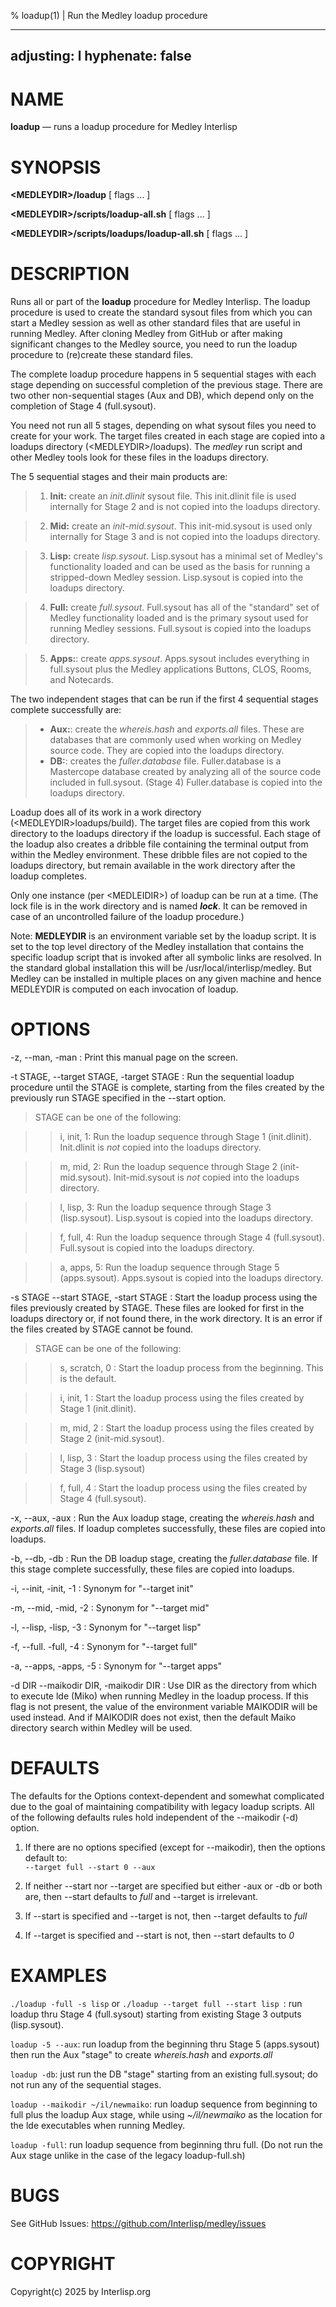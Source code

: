 ﻿% loadup(1) | Run the Medley loadup procedure

---
adjusting: l
hyphenate: false
---

NAME
====

**loadup** — runs a loadup procedure for Medley Interlisp

SYNOPSIS
========

**\<MEDLEYDIR>/loadup** \[ flags ... ]


**\<MEDLEYDIR>/scripts/loadup-all.sh** \[ flags ... ] 


**\<MEDLEYDIR>/scripts/loadups/loadup-all.sh** \[ flags ... ] 


DESCRIPTION
===========

Runs all or part of the **loadup** procedure for Medley Interlisp.  The loadup procedure is used to create the standard sysout files from which you can start a Medley session as well as other standard files that are useful in running Medley.  After cloning Medley from GitHub or after making significant changes to the Medley source, you need to run the loadup procedure to (re)create these standard files.

The complete loadup procedure happens in 5 sequential stages with each stage depending on successful completion
of the previous stage.  There are two other non-sequential stages (Aux and DB), which depend only on the completion
of Stage 4 (full.sysout).

You need not run all 5 stages, depending on what sysout files you need to create for your work.
The target files created in each stage are copied into a loadups directory (\<MEDLEYDIR>/loadups).
The *medley* run script and other Medley tools look for these files in the loadups directory.

The 5 sequential stages and their main products are:

>1. **Init:**  create an *init.dlinit* sysout file.  This init.dlinit file is used internally for Stage 2 and is not copied into the loadups directory.

>2. **Mid:** create an *init-mid.sysout*.  This init-mid.sysout is used only internally for Stage 3 and is not copied into the loadups directory.

>3. **Lisp:** create *lisp.sysout*.  Lisp.sysout has a minimal set of Medley's functionality loaded and can be used as the basis for running a stripped-down Medley session.  Lisp.sysout is copied into the loadups directory.

>4. **Full:** create *full.sysout*.  Full.sysout has all of the "standard" set of Medley functionality loaded and is the primary sysout used for running Medley sessions.  Full.sysout is copied into the loadups directory.

>5. **Apps:**:  create *apps.sysout*.  Apps.sysout includes everything in full.sysout plus the Medley applications Buttons, CLOS, Rooms, and Notecards.


The two independent stages that can be run if the first 4 sequential stages complete successfully are:

>+ **Aux:**: create the *whereis.hash* and *exports.all* files.  These are databases that are commonly used when working on Medley source code.  They are copied into the loadups directory.
>+ **DB:**: creates the *fuller.database* file.  Fuller.database is a Mastercope database created by analyzing all of the source code included in full.sysout. (Stage 4)  Fuller.database is copied into the loadups directory.


Loadup does all of its work in a work directory (\<MEDLEYDIR>loadups/build).  The target files are copied from this work directory to the loadups directory if the loadup is successful.  Each stage of the loadup also creates a dribble file containing the terminal output from within the Medley environment.  These dribble files are not copied to the loadups directory, but remain available in the work directory after the loadup completes.


Only one instance (per \<MEDLEIDIR>) of loadup can be run at a time.  (The lock file is in the work directory and is named ***lock***.  It can be removed in case of an uncontrolled failure of the loadup procedure.)

Note: **MEDLEYDIR** is an environment variable set by the loadup script.  It is set to the top level directory of the Medley installation that contains the specific loadup script that
is invoked after all symbolic links are resolved.  In the standard global installation this will 
be /usr/local/interlisp/medley.  But Medley can be installed in multiple places on any given machine and
hence MEDLEYDIR is computed on each invocation of loadup. 

OPTIONS
=======
-z, \-\-man, \-man
: Print this manual page on the screen.

-t STAGE, \-\-target STAGE, -target STAGE
: Run the sequential loadup procedure until the STAGE is complete, starting from the files created by the previously run STAGE specified in the --start option.

>STAGE can be one of the following:
 
>>i, init, 1: Run the loadup sequence through Stage 1 (init.dlinit).  Init.dlinit is *not* copied into the loadups directory. 

>>m, mid, 2: Run the loadup sequence through Stage 2 (init-mid.sysout).  Init-mid.sysout is *not* copied into the loadups directory. 
 
>>l, lisp, 3: Run the loadup sequence through Stage 3 (lisp.sysout).  Lisp.sysout is copied into the loadups directory. 
 
>>f, full, 4: Run the loadup sequence through Stage 4 (full.sysout).  Full.sysout is copied into the loadups directory.
 
>>a, apps, 5: Run the loadup sequence through Stage 5 (apps.sysout).  Apps.sysout is copied into the loadups directory.

-s STAGE \-\-start STAGE, -start STAGE
:  Start the loadup process using the files previously created by STAGE.  These files are looked for first in the loadups directory or, if not found there, in the work directory.  It is an error if the files created by      						STAGE cannot be found.

>STAGE can be one of the following:
 
>>s, scratch, 0 : Start the loadup process from the beginning.  This is the default.

>> i, init, 1 : Start the loadup process using the files created by Stage 1 (init.dlinit).

>>m, mid, 2 : Start the loadup process using the files created by Stage 2 (init-mid.sysout).

>>l, lisp, 3 : Start the loadup process using the files created by Stage 3 (lisp.sysout)
 
>>f, full, 4 : Start the loadup process using the files created by Stage 4 (full.sysout).

-x, \-\-aux, -aux
: Run the Aux loadup stage, creating the *whereis.hash* and *exports.all* files.  If loadup completes successfully, these files are copied into loadups.   

-b, \-\-db, \-db
: Run the DB loadup stage, creating the *fuller.database* file.  If this stage complete successfully, these files are copied into loadups.

-i, \-\-init, -init, -1
: Synonym for "--target init"

-m, \-\-mid, -mid, -2
: Synonym for "--target mid"

-l, \-\-lisp, -lisp, -3
: Synonym for "--target lisp"

-f, \-\-full. -full, -4
: Synonym for "--target full"

-a, \-\-apps, -apps, -5
: Synonym for "--target apps"

-d DIR \-\-maikodir DIR, -maikodir DIR
:  Use DIR as the directory from which to execute lde (Miko) when running Medley in the loadup process.  If this flag is not present, the value of the environment variable MAIKODIR will be used instead.  And if MAIKODIR does not exist, then the default Maiko directory search within Medley will be used.

DEFAULTS
====
The defaults for the Options context-dependent and somewhat complicated due to the goal of maintaining compatibility with legacy loadup scripts.  All of the following defaults rules hold independent of the --maikodir (-d) option.

1.  If there are no options specified (except for --maikodir), then the options default to:<br>```--target full --start 0 --aux```

2. If neither --start nor --target are specified but either -aux or -db or both are, then --start defaults to *full* and --target is irrelevant.

3. If --start is specified and --target is not, then --target defaults to *full*

4. If --target is specified and --start is not, then --start defaults to *0*

EXAMPLES
====
```./loadup -full -s lisp``` or ```./loadup --target full --start lisp ```:  run loadup thru Stage 4 (full.sysout) starting from existing Stage 3 outputs (lisp.sysout).

```loadup -5 --aux```: run loadup from the beginning thru Stage 5 (apps.sysout) then run the Aux "stage" to create *whereis.hash* and *exports.all*

```loadup -db```: just run the DB "stage" starting from an existing full.sysout; do not run any of the sequential stages.

```loadup --maikodir ~/il/newmaiko```:   run loadup sequence from beginning to full plus the loadup Aux stage, while using *~/il/newmaiko* as the location for the lde executables when running Medley.

```loadup -full```: run loadup sequence from beginning thru full.  (Do not run the Aux stage unlike in the case of the legacy loadup-full.sh)

BUGS
====

See GitHub Issues: <https://github.com/Interlisp/medley/issues>

COPYRIGHT
=========

Copyright(c) 2025 by Interlisp.org
